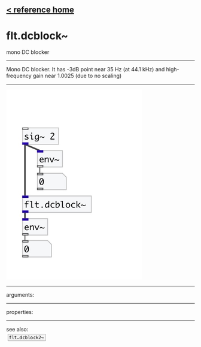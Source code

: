 [< reference home](index.html)
---

# flt.dcblock~


mono DC blocker

---

Mono DC blocker. It has -3dB point near 35 Hz (at 44.1 kHz) and high-frequency
            gain near 1.0025 (due to no scaling)
<br>


---


![example](examples/flt.dcblock~-example.jpg)

---
arguments:


---
properties:


---
see also:<br>
[![flt.dcblock2~](img/object_flt.dcblock2~.png)](flt.dcblock2~.html)
